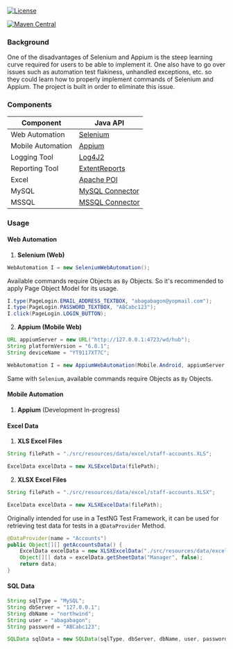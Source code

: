 [![License](https://img.shields.io/badge/License-Apache%202.0-blue.svg)](https://opensource.org/licenses/Apache-2.0)

[![Maven Central](https://img.shields.io/maven-central/v/com.github.abagabagon/verifico.svg?label=Maven%20Central)](https://search.maven.org/search?q=g:%22com.github.abagabagon%22%20AND%20a:%22verifico%22)

### **Background**
One of the disadvantages of Selenium and Appium is the steep learning curve required for users to be able to implement it. One also have to go over issues such as automation test flakiness, unhandled exceptions, etc. so they could learn how to properly implement commands of Selenium and Appium. The project is built in order to eliminate this issue.

### **Components**

| Component         | Java API                                                                                                                       |
| ----------------- | ------------------------------------------------------------------------------------------------------------------------------ |
| Web Automation    | [Selenium](https://www.seleniumhq.org/download/)                                                                               |
| Mobile Automation | [Appium](http://appium.io/)                                                                                                    |
| Logging Tool      | [Log4J2](https://logging.apache.org/log4j/2.0/download.html)                                                                   |
| Reporting Tool    | [ExtentReports](http://relevantcodes.com/extentreports-for-selenium/)                                                          |
| Excel             | [Apache POI](https://poi.apache.org/download.html)                                                                             |
| MySQL             | [MySQL Connector](https://dev.mysql.com/doc/connectors/en/)                                                                    |
| MSSQL             | [MSSQL Connector](https://docs.microsoft.com/en-us/sql/connect/jdbc/microsoft-jdbc-driver-for-sql-server?view=sql-server-ver15)|

### **Usage**
#### **Web Automation**
1. **Selenium (Web)**

```java
WebAutomation I = new SeleniumWebAutomation();
```

Available commands require Objects as `By` Objects. So it's recommended to apply Page Object Model for its usage.

```java
I.type(PageLogin.EMAIL_ADDRESS_TEXTBOX, "abagabagon@yopmail.com");
I.type(PageLogin.PASSWORD_TEXTBOX, "ABCabc123");
I.click(PageLogin.LOGIN_BUTTON);
```

2. **Appium (Mobile Web)**

```java
URL appiumServer = new URL("http://127.0.0.1:4723/wd/hub");
String platformVersion = "6.0.1";
String deviceName = "YT9117XT7C";

WebAutomation I = new AppiumWebAutomation(Mobile.Android, appiumServer, platformVersion, deviceName);
```

Same with `Selenium`, available commands require Objects as `By` Objects.

#### **Mobile Automation**
1. **Appium** (Development In-progress)

#### **Excel Data**

1. **XLS Excel Files**

```java
String filePath = "./src/resources/data/excel/staff-accounts.XLS";

ExcelData excelData = new XLSExcelData(filePath);
```

2. **XLSX Excel Files**

```java
String filePath = "./src/resources/data/excel/staff-accounts.XLSX";

ExcelData excelData = new XLSXExcelData(filePath);
```

Originally intended for use in a TestNG Test Framework, it can be used for retrieving test data for tests in a `@DataProvider` Method.

```java
@DataProvider(name = "Accounts")
public Object[][] getAccountsData() {
	ExcelData excelData = new XLSXExcelData("./src/resources/data/excel/staff-accounts.XLSX");
	Object[][] data = excelData.getSheetData("Manager", false);
	return data;
}
```

#### **SQL Data**

```java
String sqlType = "MySQL";
String dbServer = "127.0.0.1";
String dbName = "northwind";
String user = "abagabagon";
String password = "ABCabc123";

SQLData sqlData = new SQLData(sqlType, dbServer, dbName, user, password);
```
